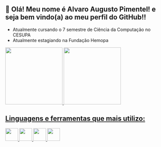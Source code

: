 <h2>👋 Olá! Meu nome é Alvaro Augusto Pimentel! e seja bem vindo(a) ao meu perfil do GitHub!!</h2>
<ul>
  <li>Atualmente cursando o 7 semestre de Ciência da Computação no CESUPA</li>
  <li>Atualmente estagiando na Fundação Hemopa</li>
</ul>
<div>
<a href="https://github.com/AlvaroPimente1">
<img height="180em" src="https://github-readme-stats.vercel.app/api/top-langs/?username=AlvaroPimente1&layout=compact&langs_count=7&theme=tokyonight"/>
<img height="180em" src="https://github-readme-stats.vercel.app/api?username=AlvaroPimente1&show_icons=true&theme=tokyonight&include_all_commits=true&count_private=true"/>
</div>
<h2>Linguagens e ferramentas que mais utilizo:</h2>
  <div>
          <img src="https://cdn.jsdelivr.net/gh/devicons/devicon/icons/git/git-original.svg" width="40" height="40"/>
          <img src="https://cdn.jsdelivr.net/gh/devicons/devicon/icons/javascript/javascript-original.svg" width="40" height="40"/>  
          <img src="https://cdn.jsdelivr.net/gh/devicons/devicon/icons/html/html-original.svg" width="40" height="40"/>  
          <img src="https://cdn.jsdelivr.net/gh/devicons/devicon/icons/css/css-original.svg" width="40" height="40"/>  
  </div>

   
